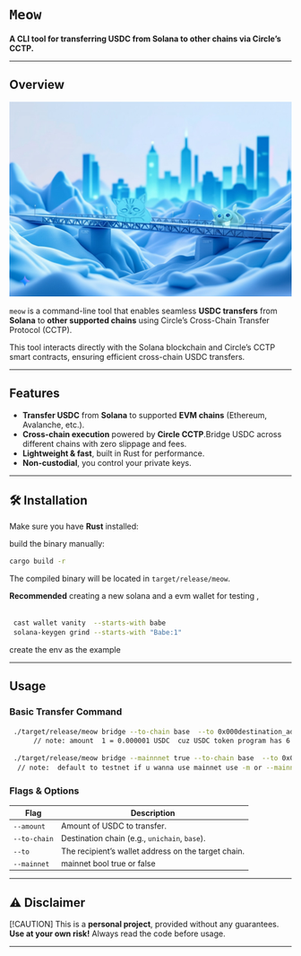 # `Meow`

 **A CLI tool for transferring USDC from Solana to other chains via Circle’s CCTP.**


---

##  Overview
![meooow](meow.jpeg )

`meow` is a command-line tool that enables seamless **USDC transfers** from **Solana** to **other supported chains** using Circle’s Cross-Chain Transfer Protocol (CCTP).

This tool interacts directly with the Solana blockchain and Circle’s CCTP smart contracts, ensuring efficient cross-chain USDC transfers.



---

##  Features

- **Transfer USDC** from **Solana** to supported **EVM chains** (Ethereum, Avalanche, etc.).
- **Cross-chain execution** powered by **Circle CCTP**.Bridge USDC across different chains with zero slippage and fees.
- **Lightweight & fast**, built in Rust for performance.
- **Non-custodial**, you control your private keys.

---

## 🛠 Installation

Make sure you have **Rust** installed:

build the binary manually:

```sh
cargo build -r
```
The compiled binary will be located in `target/release/meow`.

**Recommended** creating a new solana and a evm wallet for testing , 

```sh

 cast wallet vanity  --starts-with babe         
 solana-keygen grind --starts-with "Babe:1"  

 ```

create the env as the example 

---


## Usage

### Basic Transfer Command
```sh
 ./target/release/meow bridge --to-chain base  --to 0x000destination_address  --amount 1                                                 
      // note: amount  1 = 0.000001 USDC  cuz USDC token program has 6 decimal points on solana chain             
```
```sh
 ./target/release/meow bridge --mainnnet true --to-chain base  --to 0x000destination_address  --amount 1                                                 
  // note:  default to testnet if u wanna use mainnet use -m or --mainnnet true         
```

### Flags & Options
| Flag | Description |
|------|------------|
| `--amount` | Amount of USDC to transfer. |
| `--to-chain` | Destination chain (e.g., `unichain`, `base`). |
| `--to` | The recipient’s wallet address on the target chain. |
| `--mainnet` |  mainnet bool true or false|


---
## ⚠ Disclaimer

[!CAUTION]
This is a **personal project**, provided  without any guarantees. **Use at your own risk!** Always read the code before usage.

---

